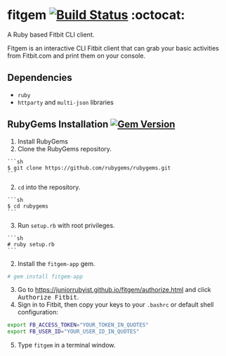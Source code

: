 # fitgem [![Build Status](https://travis-ci.org/juniorRubyist/fitgem.svg?branch=master)](https://travis-ci.org/juniorRubyist/fitgem) :octocat:
A Ruby based Fitbit CLI client.

Fitgem is an interactive CLI Fitbit client that can grab your basic activities from Fitbit.com and print them on your console.

## Dependencies
* `ruby`
* `httparty` and `multi-json` libraries

## RubyGems Installation [![Gem Version](https://badge.fury.io/rb/fitgem-app.svg)](https://badge.fury.io/rb/fitgem-app)

1. Install RubyGems
  1. Clone the RubyGems repository.
    
    ```sh
    $ git clone https://github.com/rubygems/rubygems.git
    ```
  2. `cd` into the repository.
  
    ```sh
    $ cd rubygems
    ```
  3. Run `setup.rb` with root privileges.
  
    ```sh
    # ruby setup.rb
    ```
2. Install the `fitgem-app` gem.
  
  ```sh
  # gem install fitgem-app
  ```
3. Go to https://juniorrubyist.github.io/fitgem/authorize.html and click <kbd>Authorize Fitbit</kbd>.
4. Sign in to Fitbit, then copy your keys to your `.bashrc` or default shell configuration:

  ```sh
  export FB_ACCESS_TOKEN="YOUR_TOKEN_IN_QUOTES"
  export FB_USER_ID="YOUR_USER_ID_IN_QUOTES"
  ```
5. Type `fitgem` in a terminal window.

